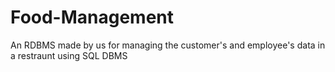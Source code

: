 # Food-Management
An RDBMS made by us for managing the customer's and employee's data in a restraunt using SQL DBMS
